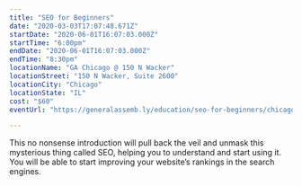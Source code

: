 ```yaml
---
title: "SEO for Beginners"
date: "2020-03-03T17:07:48.671Z"
startDate: "2020-06-01T16:07:03.000Z"
startTime: "6:00pm"
endDate: "2020-06-01T16:07:03.000Z"
endTime: "8:30pm"
locationName: "GA Chicago @ 150 N Wacker"
locationStreet: "150 N Wacker, Suite 2600"
locationCity: "Chicago"
locationState: "IL"
cost: "$60"
eventUrl: "https://generalassemb.ly/education/seo-for-beginners/chicago/103046"

---
```


This no nonsense introduction will pull back the veil and unmask this mysterious thing called SEO, helping you to understand and start using it. You will be able to start improving your website’s rankings in the search engines.

